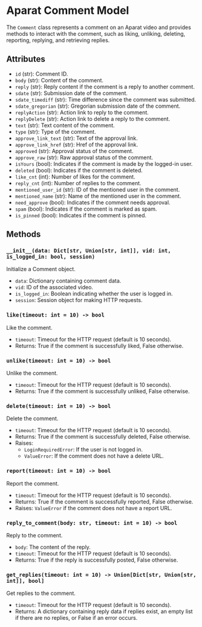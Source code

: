 # Aparat Comment Model

The `Comment` class represents a comment on an Aparat video and provides methods to interact with the comment, such as liking, unliking, deleting, reporting, replying, and retrieving replies.

## Attributes

- `id` (str): Comment ID.
- `body` (str): Content of the comment.
- `reply` (str): Reply content if the comment is a reply to another comment.
- `sdate` (str): Submission date of the comment.
- `sdate_timediff` (str): Time difference since the comment was submitted.
- `sdate_gregorian` (str): Gregorian submission date of the comment.
- `replyAction` (str): Action link to reply to the comment.
- `replyDelete` (str): Action link to delete a reply to the comment.
- `text` (str): Text content of the comment.
- `type` (str): Type of the comment.
- `approve_link_text` (str): Text of the approval link.
- `approve_link_href` (str): Href of the approval link.
- `approved` (str): Approval status of the comment.
- `approve_raw` (str): Raw approval status of the comment.
- `isYours` (bool): Indicates if the comment is made by the logged-in user.
- `deleted` (bool): Indicates if the comment is deleted.
- `like_cnt` (int): Number of likes for the comment.
- `reply_cnt` (int): Number of replies to the comment.
- `mentioned_user_id` (str): ID of the mentioned user in the comment.
- `mentioned_name` (str): Name of the mentioned user in the comment.
- `need_approve` (bool): Indicates if the comment needs approval.
- `spam` (bool): Indicates if the comment is marked as spam.
- `is_pinned` (bool): Indicates if the comment is pinned.

## Methods

### `__init__(data: Dict[str, Union[str, int]], vid: int, is_logged_in: bool, session)`

Initialize a Comment object.

- `data`: Dictionary containing comment data.
- `vid`: ID of the associated video.
- `is_logged_in`: Boolean indicating whether the user is logged in.
- `session`: Session object for making HTTP requests.

### `like(timeout: int = 10) -> bool`

Like the comment.

- `timeout`: Timeout for the HTTP request (default is 10 seconds).
- Returns: True if the comment is successfully liked, False otherwise.

### `unlike(timeout: int = 10) -> bool`

Unlike the comment.

- `timeout`: Timeout for the HTTP request (default is 10 seconds).
- Returns: True if the comment is successfully unliked, False otherwise.

### `delete(timeout: int = 10) -> bool`

Delete the comment.

- `timeout`: Timeout for the HTTP request (default is 10 seconds).
- Returns: True if the comment is successfully deleted, False otherwise.
- Raises:
  - `LoginRequiredError`: If the user is not logged in.
  - `ValueError`: If the comment does not have a delete URL.

### `report(timeout: int = 10) -> bool`

Report the comment.

- `timeout`: Timeout for the HTTP request (default is 10 seconds).
- Returns: True if the comment is successfully reported, False otherwise.
- Raises: `ValueError` if the comment does not have a report URL.

### `reply_to_comment(body: str, timeout: int = 10) -> bool`

Reply to the comment.

- `body`: The content of the reply.
- `timeout`: Timeout for the HTTP request (default is 10 seconds).
- Returns: True if the reply is successfully posted, False otherwise.

### `get_replies(timeout: int = 10) -> Union[Dict[str, Union[str, int]], bool]`

Get replies to the comment.

- `timeout`: Timeout for the HTTP request (default is 10 seconds).
- Returns: A dictionary containing reply data if replies exist, an empty list if there are no replies, or False if an error occurs.
